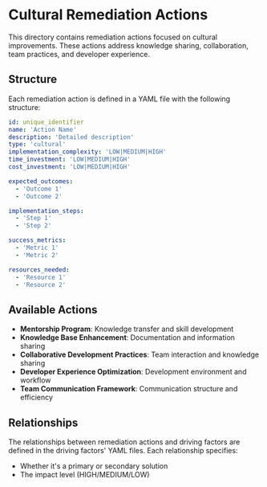 # Cultural Remediation Actions

This directory contains remediation actions focused on cultural improvements. These actions address knowledge sharing, collaboration, team practices, and developer experience.

## Structure
Each remediation action is defined in a YAML file with the following structure:
```yaml
id: unique_identifier
name: 'Action Name'
description: 'Detailed description'
type: 'cultural'
implementation_complexity: 'LOW|MEDIUM|HIGH'
time_investment: 'LOW|MEDIUM|HIGH'
cost_investment: 'LOW|MEDIUM|HIGH'

expected_outcomes:
  - 'Outcome 1'
  - 'Outcome 2'

implementation_steps:
  - 'Step 1'
  - 'Step 2'

success_metrics:
  - 'Metric 1'
  - 'Metric 2'

resources_needed:
  - 'Resource 1'
  - 'Resource 2'
```

## Available Actions
- **Mentorship Program**: Knowledge transfer and skill development
- **Knowledge Base Enhancement**: Documentation and information sharing
- **Collaborative Development Practices**: Team interaction and knowledge sharing
- **Developer Experience Optimization**: Development environment and workflow
- **Team Communication Framework**: Communication structure and efficiency

## Relationships
The relationships between remediation actions and driving factors are defined in the driving factors' YAML files. Each relationship specifies:
- Whether it's a primary or secondary solution
- The impact level (HIGH/MEDIUM/LOW) 